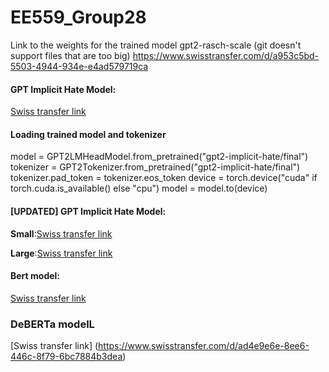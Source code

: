 # EE559_Group28

Link to the weights for the trained model gpt2-rasch-scale (git doesn't support files that are too big)
https://www.swisstransfer.com/d/a953c5bd-5503-4944-934e-e4ad579719ca


#### GPT Implicit Hate Model:
[Swiss transfer link](https://www.swisstransfer.com/d/3fe1c998-f216-4dfa-8759-ac2dbf9b2236)

#### Loading trained model and tokenizer 
model = GPT2LMHeadModel.from_pretrained("gpt2-implicit-hate/final")
tokenizer = GPT2Tokenizer.from_pretrained("gpt2-implicit-hate/final")
tokenizer.pad_token = tokenizer.eos_token
device = torch.device("cuda" if torch.cuda.is_available() else "cpu")
model = model.to(device)

#### [UPDATED] GPT Implicit Hate Model:

**Small**:[Swiss transfer link](https://www.swisstransfer.com/d/1dc8448b-50c7-4a66-882b-78b8e1b3f938)

**Large**:[Swiss transfer link](https://www.swisstransfer.com/d/bc9c2a00-9ec9-4996-8b25-fa2e890ecbe7)


#### Bert model:
[Swiss transfer link](https://www.swisstransfer.com/d/e9ae2ef0-f406-4d08-91a4-39344d89d5b8)

### DeBERTa modelL

[Swiss transfer link] (https://www.swisstransfer.com/d/ad4e9e6e-8ee6-446c-8f79-6bc7884b3dea)
